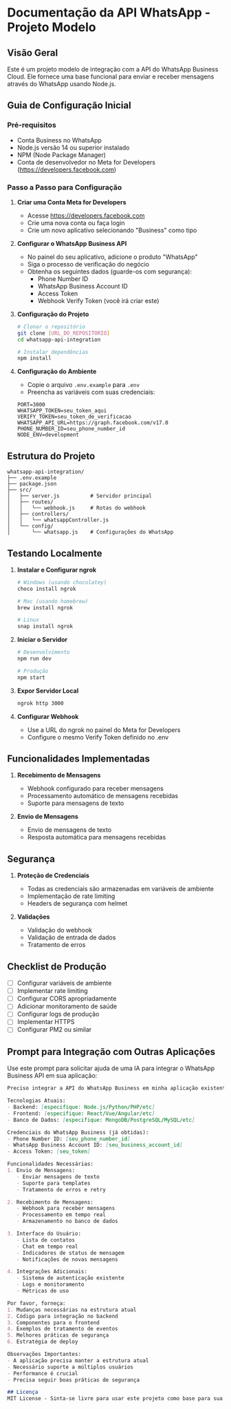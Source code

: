 # Documentação da API WhatsApp - Projeto Modelo

## Visão Geral
Este é um projeto modelo de integração com a API do WhatsApp Business Cloud. Ele fornece uma base funcional para enviar e receber mensagens através do WhatsApp usando Node.js.

## Guia de Configuração Inicial

### Pré-requisitos
- Conta Business no WhatsApp
- Node.js versão 14 ou superior instalado
- NPM (Node Package Manager)
- Conta de desenvolvedor no Meta for Developers (https://developers.facebook.com)

### Passo a Passo para Configuração

1. **Criar uma Conta Meta for Developers**
   - Acesse https://developers.facebook.com
   - Crie uma nova conta ou faça login
   - Crie um novo aplicativo selecionando "Business" como tipo

2. **Configurar o WhatsApp Business API**
   - No painel do seu aplicativo, adicione o produto "WhatsApp"
   - Siga o processo de verificação do negócio
   - Obtenha os seguintes dados (guarde-os com segurança):
     - Phone Number ID
     - WhatsApp Business Account ID
     - Access Token
     - Webhook Verify Token (você irá criar este)

3. **Configuração do Projeto**
   ```bash
   # Clonar o repositório
   git clone [URL_DO_REPOSITORIO]
   cd whatsapp-api-integration

   # Instalar dependências
   npm install
   ```

4. **Configuração do Ambiente**
   - Copie o arquivo `.env.example` para `.env`
   - Preencha as variáveis com suas credenciais:
   ```env
   PORT=3000
   WHATSAPP_TOKEN=seu_token_aqui
   VERIFY_TOKEN=seu_token_de_verificacao
   WHATSAPP_API_URL=https://graph.facebook.com/v17.0
   PHONE_NUMBER_ID=seu_phone_number_id
   NODE_ENV=development
   ```

## Estrutura do Projeto
```
whatsapp-api-integration/
├── .env.example
├── package.json
├── src/
│   ├── server.js          # Servidor principal
│   ├── routes/
│   │   └── webhook.js     # Rotas do webhook
│   ├── controllers/
│   │   └── whatsappController.js
│   └── config/
│       └── whatsapp.js    # Configurações do WhatsApp
```

## Testando Localmente

1. **Instalar e Configurar ngrok**
   ```bash
   # Windows (usando chocolatey)
   choco install ngrok

   # Mac (usando homebrew)
   brew install ngrok

   # Linux
   snap install ngrok
   ```

2. **Iniciar o Servidor**
   ```bash
   # Desenvolvimento
   npm run dev

   # Produção
   npm start
   ```

3. **Expor Servidor Local**
   ```bash
   ngrok http 3000
   ```

4. **Configurar Webhook**
   - Use a URL do ngrok no painel do Meta for Developers
   - Configure o mesmo Verify Token definido no .env

## Funcionalidades Implementadas

1. **Recebimento de Mensagens**
   - Webhook configurado para receber mensagens
   - Processamento automático de mensagens recebidas
   - Suporte para mensagens de texto

2. **Envio de Mensagens**
   - Envio de mensagens de texto
   - Resposta automática para mensagens recebidas

## Segurança

1. **Proteção de Credenciais**
   - Todas as credenciais são armazenadas em variáveis de ambiente
   - Implementação de rate limiting
   - Headers de segurança com helmet

2. **Validações**
   - Validação do webhook
   - Validação de entrada de dados
   - Tratamento de erros

## Checklist de Produção

- [ ] Configurar variáveis de ambiente
- [ ] Implementar rate limiting
- [ ] Configurar CORS apropriadamente
- [ ] Adicionar monitoramento de saúde
- [ ] Configurar logs de produção
- [ ] Implementar HTTPS
- [ ] Configurar PM2 ou similar

## Prompt para Integração com Outras Aplicações

Use este prompt para solicitar ajuda de uma IA para integrar o WhatsApp Business API em sua aplicação:

```markdown
Preciso integrar a API do WhatsApp Business em minha aplicação existente. Aqui estão os detalhes:

Tecnologias Atuais:
- Backend: [especifique: Node.js/Python/PHP/etc]
- Frontend: [especifique: React/Vue/Angular/etc]
- Banco de Dados: [especifique: MongoDB/PostgreSQL/MySQL/etc]

Credenciais do WhatsApp Business (já obtidas):
- Phone Number ID: [seu_phone_number_id]
- WhatsApp Business Account ID: [seu_business_account_id]
- Access Token: [seu_token]

Funcionalidades Necessárias:
1. Envio de Mensagens:
   - Enviar mensagens de texto
   - Suporte para templates
   - Tratamento de erros e retry

2. Recebimento de Mensagens:
   - Webhook para receber mensagens
   - Processamento em tempo real
   - Armazenamento no banco de dados

3. Interface do Usuário:
   - Lista de contatos
   - Chat em tempo real
   - Indicadores de status de mensagem
   - Notificações de novas mensagens

4. Integrações Adicionais:
   - Sistema de autenticação existente
   - Logs e monitoramento
   - Métricas de uso

Por favor, forneça:
1. Mudanças necessárias na estrutura atual
2. Código para integração no backend
3. Componentes para o frontend
4. Exemplos de tratamento de eventos
5. Melhores práticas de segurança
6. Estratégia de deploy

Observações Importantes:
- A aplicação precisa manter a estrutura atual
- Necessário suporte a múltiplos usuários
- Performance é crucial
- Precisa seguir boas práticas de segurança

## Licença
MIT License - Sinta-se livre para usar este projeto como base para sua implementação. 